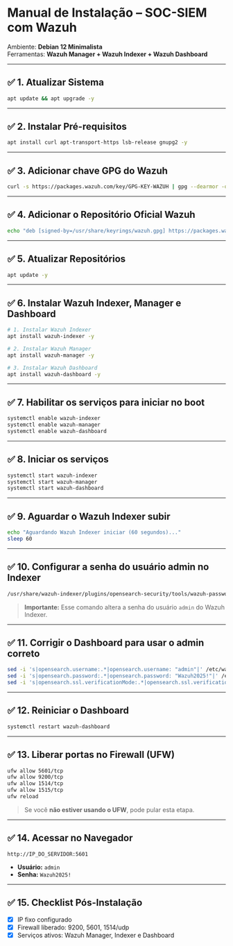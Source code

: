 # Manual de Instalação – SOC-SIEM com Wazuh

Ambiente: **Debian 12 Minimalista**  
Ferramentas: **Wazuh Manager + Wazuh Indexer + Wazuh Dashboard**  

---

## ✅ 1. Atualizar Sistema

```bash
apt update && apt upgrade -y
```

---

## ✅ 2. Instalar Pré-requisitos

```bash
apt install curl apt-transport-https lsb-release gnupg2 -y
```

---

## ✅ 3. Adicionar chave GPG do Wazuh

```bash
curl -s https://packages.wazuh.com/key/GPG-KEY-WAZUH | gpg --dearmor -o /usr/share/keyrings/wazuh.gpg
```

---

## ✅ 4. Adicionar o Repositório Oficial Wazuh

```bash
echo "deb [signed-by=/usr/share/keyrings/wazuh.gpg] https://packages.wazuh.com/4.x/apt/ stable main" > /etc/apt/sources.list.d/wazuh.list
```

---

## ✅ 5. Atualizar Repositórios

```bash
apt update -y
```

---

## ✅ 6. Instalar Wazuh Indexer, Manager e Dashboard

```bash
# 1. Instalar Wazuh Indexer
apt install wazuh-indexer -y

# 2. Instalar Wazuh Manager
apt install wazuh-manager -y

# 3. Instalar Wazuh Dashboard
apt install wazuh-dashboard -y
```

---

## ✅ 7. Habilitar os serviços para iniciar no boot

```bash
systemctl enable wazuh-indexer
systemctl enable wazuh-manager
systemctl enable wazuh-dashboard
```

---

## ✅ 8. Iniciar os serviços

```bash
systemctl start wazuh-indexer
systemctl start wazuh-manager
systemctl start wazuh-dashboard
```

---

## ✅ 9. Aguardar o Wazuh Indexer subir

```bash
echo "Aguardando Wazuh Indexer iniciar (60 segundos)..."
sleep 60
```

---

## ✅ 10. Configurar a senha do usuário admin no Indexer

```bash
/usr/share/wazuh-indexer/plugins/opensearch-security/tools/wazuh-passwords-tool.sh --admin-password Wazuh2025!
```

> **Importante:** Esse comando altera a senha do usuário `admin` do Wazuh Indexer.

---

## ✅ 11. Corrigir o Dashboard para usar o admin correto

```bash
sed -i 's|opensearch.username:.*|opensearch.username: "admin"|' /etc/wazuh-dashboard/opensearch_dashboards.yml
sed -i 's|opensearch.password:.*|opensearch.password: "Wazuh2025!"|' /etc/wazuh-dashboard/opensearch_dashboards.yml
sed -i 's|opensearch.ssl.verificationMode:.*|opensearch.ssl.verificationMode: none|' /etc/wazuh-dashboard/opensearch_dashboards.yml
```

---

## ✅ 12. Reiniciar o Dashboard

```bash
systemctl restart wazuh-dashboard
```

---

## ✅ 13. Liberar portas no Firewall (UFW) 

```bash
ufw allow 5601/tcp
ufw allow 9200/tcp
ufw allow 1514/tcp
ufw allow 1515/tcp
ufw reload
```

> Se você **não estiver usando o UFW**, pode pular esta etapa.

---

## ✅ 14. Acessar no Navegador

```
http://IP_DO_SERVIDOR:5601
```

- **Usuário:** `admin`  
- **Senha:** `Wazuh2025!`

---

## ✅ 15. Checklist Pós-Instalação

- [x] IP fixo configurado  
- [x] Firewall liberado: 9200, 5601, 1514/udp  
- [x] Serviços ativos: Wazuh Manager, Indexer e Dashboard

